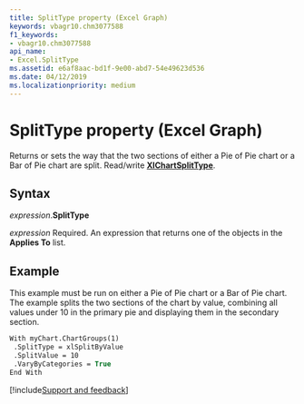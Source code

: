 ```yaml
---
title: SplitType property (Excel Graph)
keywords: vbagr10.chm3077588
f1_keywords:
- vbagr10.chm3077588
api_name:
- Excel.SplitType
ms.assetid: e6af8aac-bd1f-9e00-abd7-54e49623d536
ms.date: 04/12/2019
ms.localizationpriority: medium
---
```



# SplitType property (Excel Graph)

Returns or sets the way that the two sections of either a Pie of Pie chart or a Bar of Pie chart are split. Read/write **[XlChartSplitType](excel.xlchartsplittype.md)**.

## Syntax

_expression_.**SplitType**

_expression_ Required. An expression that returns one of the objects in the **Applies To** list.

## Example

This example must be run on either a Pie of Pie chart or a Bar of Pie chart. The example splits the two sections of the chart by value, combining all values under 10 in the primary pie and displaying them in the secondary section.

```vb
With myChart.ChartGroups(1) 
 .SplitType = xlSplitByValue 
 .SplitValue = 10 
 .VaryByCategories = True 
End With
```

[!include[Support and feedback](~/includes/feedback-boilerplate.md)]